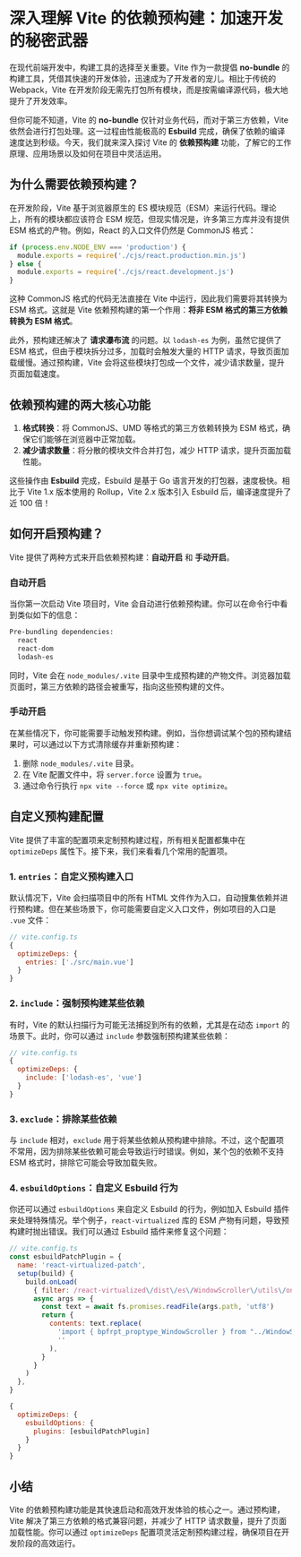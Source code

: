 # 深入理解 Vite 的依赖预构建：加速开发的秘密武器

在现代前端开发中，构建工具的选择至关重要。Vite 作为一款提倡 **no-bundle** 的构建工具，凭借其快速的开发体验，迅速成为了开发者的宠儿。相比于传统的 Webpack，Vite 在开发阶段无需先打包所有模块，而是按需编译源代码，极大地提升了开发效率。

但你可能不知道，Vite 的 **no-bundle** 仅针对业务代码，而对于第三方依赖，Vite 依然会进行打包处理。这一过程由性能极高的 **Esbuild** 完成，确保了依赖的编译速度达到秒级。今天，我们就来深入探讨 Vite 的 **依赖预构建** 功能，了解它的工作原理、应用场景以及如何在项目中灵活运用。

## 为什么需要依赖预构建？

在开发阶段，Vite 基于浏览器原生的 ES 模块规范（ESM）来运行代码。理论上，所有的模块都应该符合 ESM 规范，但现实情况是，许多第三方库并没有提供 ESM 格式的产物。例如，React 的入口文件仍然是 CommonJS 格式：

```javascript
if (process.env.NODE_ENV === 'production') {
  module.exports = require('./cjs/react.production.min.js')
} else {
  module.exports = require('./cjs/react.development.js')
}
```

这种 CommonJS 格式的代码无法直接在 Vite 中运行，因此我们需要将其转换为 ESM 格式。这就是 Vite 依赖预构建的第一个作用：**将非 ESM 格式的第三方依赖转换为 ESM 格式**。

此外，预构建还解决了 **请求瀑布流** 的问题。以 `lodash-es` 为例，虽然它提供了 ESM 格式，但由于模块拆分过多，加载时会触发大量的 HTTP 请求，导致页面加载缓慢。通过预构建，Vite 会将这些模块打包成一个文件，减少请求数量，提升页面加载速度。

## 依赖预构建的两大核心功能

1. **格式转换**：将 CommonJS、UMD 等格式的第三方依赖转换为 ESM 格式，确保它们能够在浏览器中正常加载。
2. **减少请求数量**：将分散的模块文件合并打包，减少 HTTP 请求，提升页面加载性能。

这些操作由 **Esbuild** 完成，Esbuild 是基于 Go 语言开发的打包器，速度极快。相比于 Vite 1.x 版本使用的 Rollup，Vite 2.x 版本引入 Esbuild 后，编译速度提升了近 100 倍！

## 如何开启预构建？

Vite 提供了两种方式来开启依赖预构建：**自动开启** 和 **手动开启**。

### 自动开启

当你第一次启动 Vite 项目时，Vite 会自动进行依赖预构建。你可以在命令行中看到类似如下的信息：

```bash
Pre-bundling dependencies:
  react
  react-dom
  lodash-es
```

同时，Vite 会在 `node_modules/.vite` 目录中生成预构建的产物文件。浏览器加载页面时，第三方依赖的路径会被重写，指向这些预构建的文件。

### 手动开启

在某些情况下，你可能需要手动触发预构建。例如，当你想调试某个包的预构建结果时，可以通过以下方式清除缓存并重新预构建：

1. 删除 `node_modules/.vite` 目录。
2. 在 Vite 配置文件中，将 `server.force` 设置为 `true`。
3. 通过命令行执行 `npx vite --force` 或 `npx vite optimize`。

## 自定义预构建配置

Vite 提供了丰富的配置项来定制预构建过程，所有相关配置都集中在 `optimizeDeps` 属性下。接下来，我们来看看几个常用的配置项。

### 1. `entries`：自定义预构建入口

默认情况下，Vite 会扫描项目中的所有 HTML 文件作为入口，自动搜集依赖并进行预构建。但在某些场景下，你可能需要自定义入口文件，例如项目的入口是 `.vue` 文件：

```javascript
// vite.config.ts
{
  optimizeDeps: {
    entries: ['./src/main.vue']
  }
}
```

### 2. `include`：强制预构建某些依赖

有时，Vite 的默认扫描行为可能无法捕捉到所有的依赖，尤其是在动态 `import` 的场景下。此时，你可以通过 `include` 参数强制预构建某些依赖：

```javascript
// vite.config.ts
{
  optimizeDeps: {
    include: ['lodash-es', 'vue']
  }
}
```

### 3. `exclude`：排除某些依赖

与 `include` 相对，`exclude` 用于将某些依赖从预构建中排除。不过，这个配置项不常用，因为排除某些依赖可能会导致运行时错误。例如，某个包的依赖不支持 ESM 格式时，排除它可能会导致加载失败。

### 4. `esbuildOptions`：自定义 Esbuild 行为

你还可以通过 `esbuildOptions` 来自定义 Esbuild 的行为，例如加入 Esbuild 插件来处理特殊情况。举个例子，`react-virtualized` 库的 ESM 产物有问题，导致预构建时抛出错误。我们可以通过 Esbuild 插件来修复这个问题：

```javascript
// vite.config.ts
const esbuildPatchPlugin = {
  name: 'react-virtualized-patch',
  setup(build) {
    build.onLoad(
      { filter: /react-virtualized\/dist\/es\/WindowScroller\/utils\/onScroll.js$/ },
      async args => {
        const text = await fs.promises.readFile(args.path, 'utf8')
        return {
          contents: text.replace(
            'import { bpfrpt_proptype_WindowScroller } from "../WindowScroller.js";',
            ''
          ),
        }
      }
    )
  },
}

{
  optimizeDeps: {
    esbuildOptions: {
      plugins: [esbuildPatchPlugin]
    }
  }
}
```

## 小结

Vite 的依赖预构建功能是其快速启动和高效开发体验的核心之一。通过预构建，Vite 解决了第三方依赖的格式兼容问题，并减少了 HTTP 请求数量，提升了页面加载性能。你可以通过 `optimizeDeps` 配置项灵活定制预构建过程，确保项目在开发阶段的高效运行。
